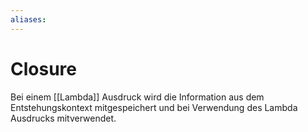 ```yaml
---
aliases: 
---
```

# Closure
Bei einem [[Lambda]] Ausdruck wird die Information aus dem Entstehungskontext mitgespeichert und bei Verwendung des Lambda Ausdrucks mitverwendet.